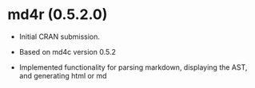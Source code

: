 # md4r (0.5.2.0)

* Initial CRAN submission.

* Based on md4c version 0.5.2

* Implemented functionality for parsing markdown, displaying the AST, and generating html or md

